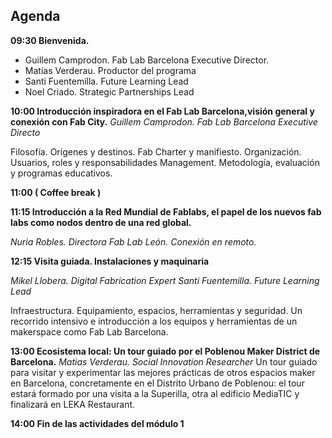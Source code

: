 ## Agenda

**09:30	Bienvenida.**

- Guillem Camprodon. Fab Lab Barcelona Executive Director.
- Matías Verderau. Productor del programa
- Santi Fuentemilla. Future Learning Lead
- Noel Criado. Strategic Partnerships Lead

**10:00	Introducción inspiradora en el Fab Lab Barcelona, ​​visión general y conexión con Fab City.**
*Guillem Camprodon. Fab Lab Barcelona Executive Directo*

Filosofía. Orígenes y destinos. Fab Charter y manifiesto.
Organización. Usuarios, roles y  responsabilidades
Management. Metodología, evaluación y programas educativos.

**11:00 	( Coffee break )**

**11:15 	Introducción a la Red Mundial de Fablabs, el papel de los nuevos fab labs como nodos dentro de una red global.**

*Nuria Robles. Directora Fab Lab León. Conexión en remoto.*

**12:15 	Visita guiada. Instalaciones y maquinaria**

*Mikel Llobera. Digital Fabrication Expert*
*Santi Fuentemilla. Future Learning Lead*

Infraestructura. Equipamiento, espacios, herramientas y seguridad. Un recorrido intensivo e introducción a los equipos y herramientas de un makerspace como Fab Lab Barcelona.

**13:00 	Ecosistema local: Un tour guiado por el Poblenou Maker District de Barcelona.**
*Matias Verderau. Social Innovation Researcher*
Un tour guiado para visitar y experimentar las mejores prácticas de otros espacios maker en Barcelona, concretamente en el Distrito Urbano de Poblenou: el tour estará formado por una visita a la Superilla, otra al edificio MediaTIC y finalizará en LEKA Restaurant.

**14:00 	Fin de las actividades del  módulo 1**
